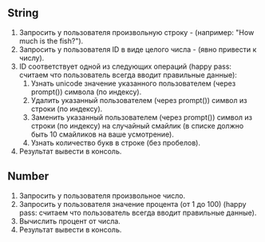## String

1. Запросить у пользователя произвольную строку - (например: "How much is the fish?").
2. Запросить у пользователя ID в виде целого числа - (явно привести к числу).
3. ID соответствует одной из следующих операций (happy pass: считаем что пользователь всегда вводит правильные данные):
	1. Узнать unicode значение указанного пользователем (через prompt()) символа (по индексу).
	2. Удалить указанный пользователем (через prompt()) символ из строки (по индексу).
	3. Заменить указанный пользователем (через prompt()) символ из строки (по индексу) на случайный смайлик (в списке должно быть 10 смайликов на ваше усмотрение).
	4. Узнать количество букв в строке (без пробелов).
4. Результат вывести в консоль.

## Number

1. Запросить у пользователя произвольное число. 
2. Запросить у пользователя значение процента (от 1 до 100) (happy pass: считаем что пользователь всегда вводит правильные данные).
3. Вычислить процент от числа.
4. Результат вывести в консоль.
